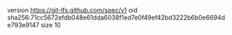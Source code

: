 version https://git-lfs.github.com/spec/v1
oid sha256:71cc5672efdb048e61dda6038f1ed7e0f49ef42bd3222b6b0e6694de793e9147
size 10
